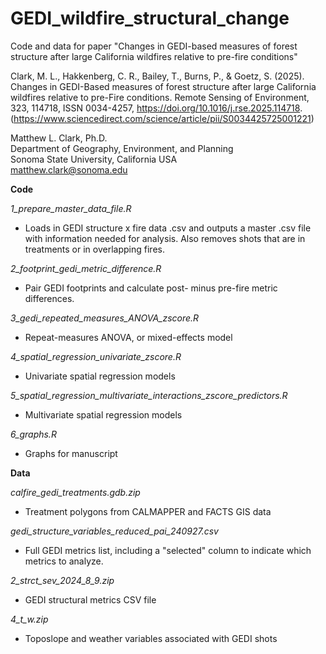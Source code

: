 # GEDI_wildfire_structural_change
 Code and data for paper "Changes in GEDI-based measures of forest structure after large California wildfires relative to pre-fire conditions"

Clark, M. L., Hakkenberg, C. R., Bailey, T., Burns, P., & Goetz, S. (2025). 
Changes in GEDI-Based measures of forest structure after large California wildfires relative to pre-Fire conditions. 
Remote Sensing of Environment, 323, 114718, ISSN 0034-4257, https://doi.org/10.1016/j.rse.2025.114718.
(https://www.sciencedirect.com/science/article/pii/S0034425725001221)

Matthew L. Clark, Ph.D.  
Department of Geography, Environment, and Planning  
Sonoma State University, California USA  
matthew.clark@sonoma.edu  

**Code**  

*1_prepare_master_data_file.R*  
- Loads in GEDI structure x fire data .csv and outputs a master .csv file with information needed for analysis. Also removes shots that are in treatments or in overlapping fires.

*2_footprint_gedi_metric_difference.R*  
- Pair GEDI footprints and calculate post- minus pre-fire metric differences.

*3_gedi_repeated_measures_ANOVA_zscore.R*  
- Repeat-measures ANOVA, or mixed-effects model

*4_spatial_regression_univariate_zscore.R*  
- Univariate spatial regression models

*5_spatial_regression_multivariate_interactions_zscore_predictors.R*  
- Multivariate spatial regression models

*6_graphs.R*  
- Graphs for manuscript

 
**Data**  

*calfire_gedi_treatments.gdb.zip*  
- Treatment polygons from CALMAPPER and FACTS GIS data  
 
*gedi_structure_variables_reduced_pai_240927.csv*  
- Full GEDI metrics list, including a "selected" column to indicate which metrics to analyze.

*2_strct_sev_2024_8_9.zip*
- GEDI structural metrics CSV file

*4_t_w.zip*
- Toposlope and weather variables associated with GEDI shots



